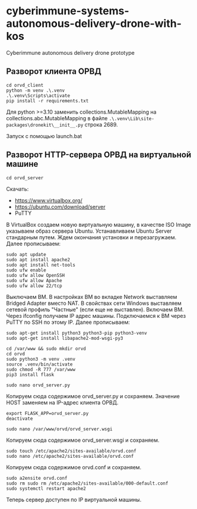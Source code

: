 # cyberimmune-systems-autonomous-delivery-drone-with-kos
Cyberimmune autonomous delivery drone prototype

## Разворот клиента ОРВД
```
cd orvd_client
python -m venv .\.venv
.\.venv\Scripts\activate
pip install -r requirements.txt
```

Для python >=3.10 заменить collections.MutableMapping на collections.abc.MutableMapping в файле `.\.venv\Lib\site-packages\dronekit\__init__.py` строка 2689.

Запуск с помощью launch.bat

## Разворот HTTP-сервера ОРВД на виртуальной машине
```
cd orvd_server
```
Скачать:
- https://www.virtualbox.org/
- https://ubuntu.com/download/server
- PuTTY

В VirtualBox создаем новую виртуальную машину, в качестве ISO Image указываем образ сервера Ubuntu.
Устанавливаем Ubuntu Server стандарным путем. Ждем окончания установки и перезагружаем.
Далее прописываем:
```
sudo apt update
sudo apt install apache2
sudo apt install net-tools
sudo ufw enable
sudo ufw allow OpenSSH
sudo ufw allow Apache
sudo ufw allow 22/tcp
```

Выключаем ВМ. В настройках ВМ во вкладке Network выставляем Bridged Adapter вместо NAT. В свойствах сети Windows выставляем сетевой профиль "Частные" (если еще не выставлен).
Включаем ВМ. Через ifconfig получаем IP адрес машины.
Подключаемся к ВМ через PuTTY по SSH по этому IP.
Далее прописываем:
```
sudo apt-get install python3 python3-pip python3-venv
sudo apt-get install libapache2-mod-wsgi-py3

cd /var/www && sudo mkdir orvd
cd orvd
sudo python3 -m venv .venv
source .venv/bin/activate
sudo chmod -R 777 /var/www
pip3 install flask

sudo nano orvd_server.py
```
Копируем сюда содержимое orvd_server.py и сохраняем. Значение HOST заменяем на IP-адрес клиента ОРВД.

```
export FLASK_APP=orvd_server.py
deactivate

sudo nano /var/www/orvd/orvd_server.wsgi
```
Копируем сюда содержимое orvd_server.wsgi и сохраняем.
```
sudo touch /etc/apache2/sites-available/orvd.conf
sudo nano /etc/apache2/sites-available/orvd.conf
```
Копируем сюда содержимое orvd.conf и сохраняем.
```
sudo a2ensite orvd.conf
sudo rm sudo rm /etc/apache2/sites-available/000-default.conf
sudo systemctl restart apache2
```
Теперь сервер доступен по IP виртуальной машины.
